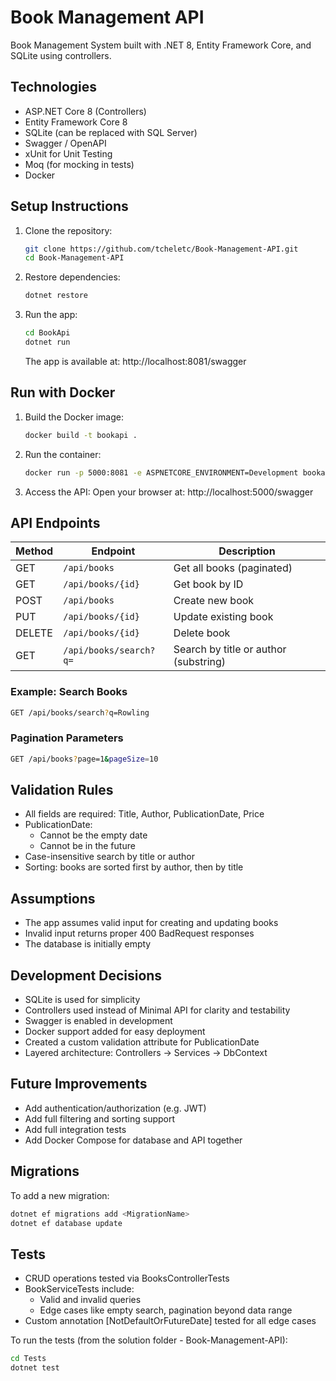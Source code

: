 # Book Management API

Book Management System built with .NET 8, Entity Framework Core, and SQLite using controllers.

## Technologies

- ASP.NET Core 8 (Controllers)
- Entity Framework Core 8
- SQLite (can be replaced with SQL Server)
- Swagger / OpenAPI
- xUnit for Unit Testing
- Moq (for mocking in tests)
- Docker

## Setup Instructions

1. Clone the repository:

   ```bash
   git clone https://github.com/tcheletc/Book-Management-API.git
   cd Book-Management-API
   ```

2. Restore dependencies:
 
	```bash
	dotnet restore
	```

3. Run the app:
 
	```bash
 	cd BookApi
	dotnet run
	```
	The app is available at: http://localhost:8081/swagger

## Run with Docker

1. Build the Docker image:
	```bash
	docker build -t bookapi .
	```

2. Run the container:
	```bash
	docker run -p 5000:8081 -e ASPNETCORE_ENVIRONMENT=Development bookapi
	```

3. Access the API:
	Open your browser at: http://localhost:5000/swagger

## API Endpoints

| Method | Endpoint               | Description			                  |
| ------ | ---------------------- | ------------------------------------- |
| GET    | `/api/books`           | Get all books (paginated)			  |
| GET    | `/api/books/{id}`      | Get book by ID 			              |
| POST   | `/api/books`           | Create new book			              |
| PUT    | `/api/books/{id}`      | Update existing book			      |
| DELETE | `/api/books/{id}`      | Delete book			                  |
| GET    | `/api/books/search?q=` | Search by title or author (substring) |

### Example: Search Books

```bash
GET /api/books/search?q=Rowling
```

### Pagination Parameters

```bash
GET /api/books?page=1&pageSize=10
```

## Validation Rules

- All fields are required: Title, Author, PublicationDate, Price
- PublicationDate:
	- Cannot be the empty date
	- Cannot be in the future
- Case-insensitive search by title or author
- Sorting: books are sorted first by author, then by title

## Assumptions

- The app assumes valid input for creating and updating books
- Invalid input returns proper 400 BadRequest responses
- The database is initially empty

## Development Decisions

- SQLite is used for simplicity
- Controllers used instead of Minimal API for clarity and testability
- Swagger is enabled in development
- Docker support added for easy deployment
- Created a custom validation attribute for PublicationDate
- Layered architecture: Controllers → Services → DbContext

## Future Improvements

- Add authentication/authorization (e.g. JWT)
- Add full filtering and sorting support
- Add full integration tests
- Add Docker Compose for database and API together

## Migrations

To add a new migration:

```bash
dotnet ef migrations add <MigrationName>
dotnet ef database update
```

## Tests

- CRUD operations tested via BooksControllerTests
- BookServiceTests include:
	- Valid and invalid queries
	- Edge cases like empty search, pagination beyond data range
- Custom annotation [NotDefaultOrFutureDate] tested for all edge cases

To run the tests (from the solution folder - Book-Management-API):
```bash
cd Tests
dotnet test
```
